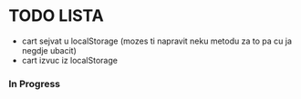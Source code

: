 # TODO LISTA

- cart sejvat u localStorage (mozes ti napravit neku metodu za to pa cu ja negdje ubacit)
- cart izvuc iz localStorage

### In Progress
